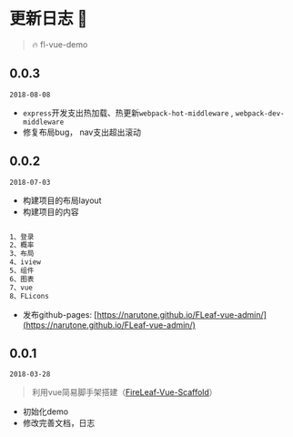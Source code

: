 # 更新日志 :bug:

> :fire: fl-vue-demo

## 0.0.3

`2018-08-08`

- `express`开发支出热加载、热更新`webpack-hot-middleware` , `webpack-dev-middleware`
- 修复布局bug， nav支出超出滚动

## 0.0.2

`2018-07-03`

- 构建项目的布局layout
- 构建项目的内容

```txt

1、登录
2、概率
3、布局
4、iview
5、组件
6、图表
7、vue
8、FLicons

```

- 发布github-pages: [https://narutone.github.io/FLeaf-vue-admin/](https://narutone.github.io/FLeaf-vue-admin/)

## 0.0.1

`2018-03-28`
> 利用vue简易脚手架搭建（[FireLeaf-Vue-Scaffold](https://github.com/NARUTOne/FireLeaf-Vue-Scaffold)）

- 初始化demo
- 修改完善文档，日志